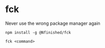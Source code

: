 # fck
Never use the wrong package manager again

```
npm install -g @Nfinished/fck
```

```
fck <command>
```
